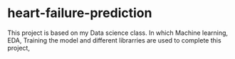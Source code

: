 # heart-failure-prediction
This project is based on my Data science class. In which Machine learning, EDA, Training the model and different librarries are used to complete this project,
